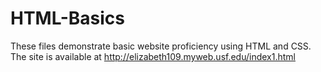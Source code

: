 # HTML-Basics
These files demonstrate basic website proficiency using HTML and CSS. The site is available at http://elizabeth109.myweb.usf.edu/index1.html
